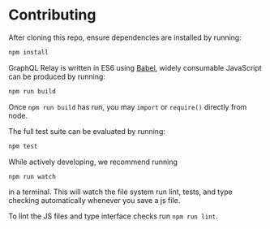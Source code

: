 # Contributing

After cloning this repo, ensure dependencies are installed by running:

```sh
npm install
```

GraphQL Relay is written in ES6 using [Babel](http://babeljs.io/), widely
consumable JavaScript can be produced by running:

```sh
npm run build
```

Once `npm run build` has run, you may `import` or `require()` directly from
node.

The full test suite can be evaluated by running:

```sh
npm test
```

While actively developing, we recommend running

```sh
npm run watch
```

in a terminal. This will watch the file system run lint, tests, and type
checking automatically whenever you save a js file.

To lint the JS files and type interface checks run `npm run lint`.
